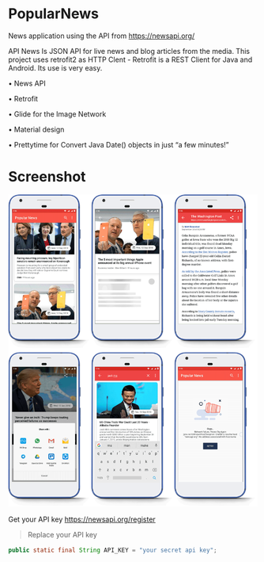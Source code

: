# PopularNews
News application using the API from https://newsapi.org/

API News Is JSON API for live news and blog articles from the media.
This project uses retrofit2 as HTTP Clent - 
Retrofit is a REST Client for Java and Android. Its use is very easy.

• News API

• Retrofit

• Glide for the Image Network

• Material design

• Prettytime for Convert Java Date() objects in just “a few minutes!”

# Screenshot
![Alt text](https://github.com/kpanwala/News-App/blob/master/Screenshot-NewsApp-Copy.png?raw=true "News API")

Get your API key
https://newsapi.org/register

>Replace your API key
```java
public static final String API_KEY = "your secret api key";

```
